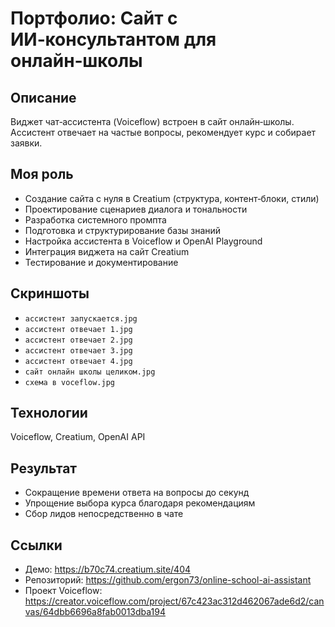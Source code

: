 # Портфолио: Сайт с ИИ‑консультантом для онлайн‑школы

## Описание

Виджет чат‑ассистента (Voiceflow) встроен в сайт онлайн‑школы. Ассистент отвечает на частые вопросы, рекомендует курс и собирает заявки.

## Моя роль

- Создание сайта с нуля в Creatium (структура, контент‑блоки, стили)
- Проектирование сценариев диалога и тональности
- Разработка системного промпта
- Подготовка и структурирование базы знаний
- Настройка ассистента в Voiceflow и OpenAI Playground
- Интеграция виджета на сайт Creatium
- Тестирование и документирование

## Скриншоты

- `ассистент запускается.jpg`
- `ассистент отвечает 1.jpg`
- `ассистент отвечает 2.jpg`
- `ассистент отвечает 3.jpg`
- `ассистент отвечает 4.jpg`
- `сайт онлайн школы целиком.jpg`
- `схема в voceflow.jpg`

## Технологии

Voiceflow, Creatium, OpenAI API

## Результат

- Сокращение времени ответа на вопросы до секунд
- Упрощение выбора курса благодаря рекомендациям
- Сбор лидов непосредственно в чате

## Ссылки

- Демо: https://b70c74.creatium.site/404
- Репозиторий: https://github.com/ergon73/online-school-ai-assistant
- Проект Voiceflow: https://creator.voiceflow.com/project/67c423ac312d462067ade6d2/canvas/64dbb6696a8fab0013dba194
